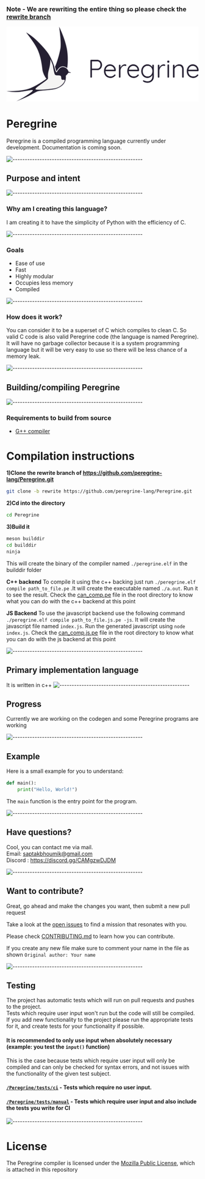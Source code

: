 ### Note - We are rewriting the entire thing so please check the [rewrite branch](https://github.com/peregrine-lang/Peregrine/tree/rewrite)

<img id="banner" src="./graphics/banner.png" style="width: 800px; align: center;"/>

# Peregrine

Peregrine is a compiled programming language currently under development. Documentation is coming soon.

![-----------------------------------------------------](https://raw.githubusercontent.com/andreasbm/readme/master/assets/lines/rainbow.png)

## Purpose and intent

![-----------------------------------------------------](https://raw.githubusercontent.com/andreasbm/readme/master/assets/lines/rainbow.png)

### Why am I creating this language?

I am creating it to have the simplicity of Python with the efficiency of C.

![-----------------------------------------------------](https://raw.githubusercontent.com/andreasbm/readme/master/assets/lines/rainbow.png)

### Goals

- Ease of use
- Fast
- Highly modular
- Occupies less memory
- Compiled

![-----------------------------------------------------](https://raw.githubusercontent.com/andreasbm/readme/master/assets/lines/rainbow.png)

### How does it work?

You can consider it to be a superset of C which compiles to clean C. So valid C code is also valid Peregrine code (the language is named Peregrine). It will have no garbage collector because it is a system programming language but it will be very easy to use so there will be less chance of a memory leak.

![-----------------------------------------------------](https://raw.githubusercontent.com/andreasbm/readme/master/assets/lines/rainbow.png)

## Building/compiling Peregrine

![-----------------------------------------------------](https://raw.githubusercontent.com/andreasbm/readme/master/assets/lines/rainbow.png)

### Requirements to build from source

- [G++ compiler](https://gcc.gnu.org/)

# Compilation instructions

**1)Clone the rewrite branch of https://github.com/peregrine-lang/Peregrine.git**
```bash
git clone -b rewrite https://github.com/peregrine-lang/Peregrine.git
```
**2)Cd into the directory**
```bash 
cd Peregrine
```
**3)Build it**
```bash
meson builddir
cd builddir
ninja
```
This will create the binary of the compiler named ``./peregrine.elf`` in the builddir folder

**C++ backend**
To compile it using the c++ backing just run ``./peregrine.elf compile path_to_file.pe`` .It will create the executable named ``./a.out``. Run it to see the result. Check the [can_comp.pe](https://github.com/peregrine-lang/Peregrine/blob/rewrite/can_comp.pe) file in the root directory to know what you can do with the c++ backend at this point 

**JS Backend**
To use the javascript backend use the following command
``./peregrine.elf compile path_to_file.js.pe -js``.
It will create the javascript file named ``index.js``. Run the generated javascript using ``node index.js``. Check the [can_comp.js.pe](https://github.com/peregrine-lang/Peregrine/blob/rewrite/can_comp.js.pe) file in the root directory to know what you can do with the js backend at this point

![-----------------------------------------------------](https://raw.githubusercontent.com/andreasbm/readme/master/assets/lines/rainbow.png)

## Primary implementation language

It is written in c++
![-----------------------------------------------------](https://raw.githubusercontent.com/andreasbm/readme/master/assets/lines/rainbow.png)

## Progress

Currently we are working on the codegen and some Peregrine programs are working

![-----------------------------------------------------](https://raw.githubusercontent.com/andreasbm/readme/master/assets/lines/rainbow.png)

## Example

Here is a small example for you to understand:

```py
def main():
    print("Hello, World!")
```

The `main` function is the entry point for the program.

![-----------------------------------------------------](https://raw.githubusercontent.com/andreasbm/readme/master/assets/lines/rainbow.png)

## Have questions?

Cool, you can contact me via mail.
<br> Email: saptakbhoumik@gmail.com
<br> Discord : https://discord.gg/CAMgzwDJDM

![-----------------------------------------------------](https://raw.githubusercontent.com/andreasbm/readme/master/assets/lines/rainbow.png)

## Want to contribute?

Great, go ahead and make the changes you want, then submit a new pull request

Take a look at the [open issues](https://github.com/Peregrine-lang/Peregrine/issues) to find a mission that resonates with you.

Please check [CONTRIBUTING.md](https://github.com/Peregrine-lang/Peregrine/blob/main/CONTRIBUTING.md) to learn how you can contribute.

If you create any new file make sure to comment your name in the file as shown `Original author: Your name`

![-----------------------------------------------------](https://raw.githubusercontent.com/andreasbm/readme/master/assets/lines/rainbow.png)

## Testing

The project has automatic tests which will run on pull requests and pushes to the project.  
Tests which require user input won't run but the code will still be compiled.  
If you add new functionality to the project please run the appropriate tests for it, and create tests for your functionality if possible.

#### It is recommended to only use input when absolutely necessary (example: you test the `input()` function)

This is the case because tests which require user input will only be compiled and can only be checked for syntax errors, and not issues with the functionality of the given test subject.

#### [`/Peregrine/tests/ci`](./Peregrine/tests/ci) - Tests which require no user input.

#### [`/Peregrine/tests/manual`](./Peregrine/tests/manual) - Tests which require user input and also include the tests you write for CI

![-----------------------------------------------------](https://raw.githubusercontent.com/andreasbm/readme/master/assets/lines/rainbow.png)

# License

The Peregrine compiler is licensed under the [Mozilla Public License](https://github.com/Peregrine-lang/Peregrine/blob/main/LICENSE), which is attached in this repository
